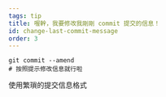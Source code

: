 ```yaml
---
tags: tip
title: 喔幹，我要修改我剛剛 commit 提交的信息！
id: change-last-commit-message
order: 3
---
```

```git
git commit --amend
# 按照提示修改信息就行啦
```

使用繁瑣的提交信息格式